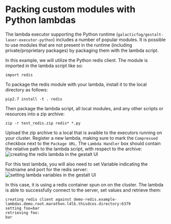 # Packing custom modules with Python lambdas

The lambda executor supporting the Python runtime (`galacticfog/gestalt-laser-executor-python`) includes a number of popular modules. It is possible to use modules that are not present in the
runtime (including private/proprietary packages) by packaging them with the lambda script.

In this example, we will utilize the Python redis client. The module is imported in the lambda script like so: 
```
import redis
```

To package the redis module with your lambda, install it to the local directory as follows: 
```
pip2.7 install -t . redis
```

Then package the lambda script, all local modules, and any other scripts or resources into a zip archive: 
```
zip -r test_redis.zip redis* *.py
```

Upload the zip archive to a local that is avaible to the executors running on your cluster. Register a new lambda, making sure to mark the `Compressed` checkbox next to the
`Package URL`. The `Lambda Handler` box should contain the relative path to the lambda script, with respect to the archive: 
![creating the redis lambda in the gestalt UI](https://github.com/GalacticFog/lambda-examples/raw/master/python_lambda/redis/img/redis-lambda-create.png "Creating the redis lambda")

For this test lambda, you will also need to set Variable indicating the hostname and port for the redis server:
![setting lambda variables in the gestalt UI](https://github.com/GalacticFog/lambda-examples/raw/master/python_lambda/redis/img/setting-lambda-vars.png "Setting redis variables for the lambda")

In this case, it is using a redis container spun on on the cluster. The lambda is able to successfully connect to the server, set values and retrieve them: 
```
creating redis client against demo-redis.example-lambdas.demo.root.marathon.l4lb.thisdcos.directory:6379
setting foo=bar
retrieving foo:
bar
```
